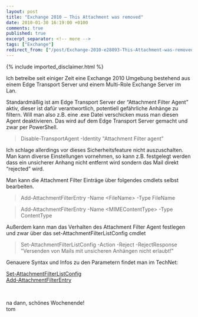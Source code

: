 ```yaml
---
layout: post
title: "Exchange 2010 – This Attachment was removed"
date: 2010-01-30 16:19:00 +0100
comments: true
published: true
excerpt_separator: <!-- more -->
tags: ["Exchange"]
redirect_from: ["/post/Exchange-2010-e28093-This-Attachment-was-removed", "/post/exchange-2010-e28093-this-attachment-was-removed"]
---
```

<!-- more -->
{% include imported_disclaimer.html %}
<p>Ich betreibe seit einiger Zeit eine Exchange 2010 Umgebung bestehend aus einem Edge Transport Server und einem Multi-Role Exchange Server im Lan.</p>
<p>Standardm&auml;&szlig;ig ist am Edge Transport Server der &ldquo;Attachment Filter Agent&rdquo; aktiv, dieser ist daf&uuml;r verantwortlich, potentiell gef&auml;hrliche Anh&auml;nge zu filtern. Will man also z.B. eine .exe Datei verschicken muss man diesen Agent deaktivieren. Das wird auf dem Edge Transport Server gemacht und zwar per PowerShell.</p>
<blockquote>
<p>Disable-TransportAgent -Identity "Attachment Filter agent"</p>
</blockquote>
<p>Ich schlage allerdings vor dieses Sicherheitsfeature nicht auszuschalten. Man kann diverse Einstellungen vornehmen, so kann z.B. festgelegt werden dass ein unsicherer Anhang nicht entfernt wird sondern das Mail direkt &ldquo;rejected&rdquo; wird.</p>
<p>Man kann die Attachment Filter Eintr&auml;ge &uuml;ber folgendes cmdlets selbst bearbeiten.</p>
<blockquote>
<p>Add-AttachmentFilterEntry -Name &lt;FileName&gt; -Type FileName</p>
</blockquote>
<blockquote>
<p>Add-AttachmentFilterEntry -Name &lt;MIMEContentType&gt; -Type ContentType</p>
</blockquote>
<p>Au&szlig;erdem kann man das Verhalten des Attachment Filter Agent festlegen und zwar &uuml;ber das set-AttachmentFilterListConfig cmdlet</p>
<blockquote>
<p>Set-AttachmentFilterListConfig -Action -Reject -RejectResponse "Versenden von Mails mit unsicheren Anh&auml;ngen nicht erlaubt!"</p>
</blockquote>
<p>Genauere Syntax und Infos zu den Parametern findet man im TechNet:</p>
<p><a title="http://technet.microsoft.com/en-us/library/bb123483.aspx" href="http://technet.microsoft.com/en-us/library/bb123483.aspx">Set-AttachmentFilterListConfig</a> <br /><a href="http://technet.microsoft.com/en-us/library/bb123931.aspx">Add-AttachmentFilterEntry</a></p>
<p>&nbsp;</p>
<p>na dann, sch&ouml;nes Wochenende! <br />tom</p>
